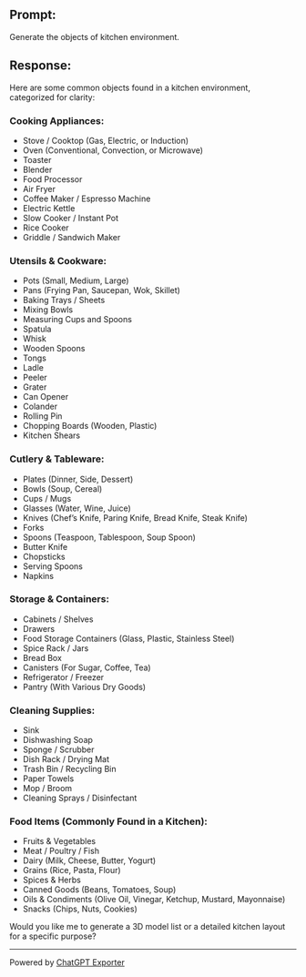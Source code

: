 ## Prompt:
Generate the objects of kitchen environment.

## Response:
Here are some common objects found in a kitchen environment, categorized for clarity:

### **Cooking Appliances:**

*   Stove / Cooktop (Gas, Electric, or Induction)
*   Oven (Conventional, Convection, or Microwave)
*   Toaster
*   Blender
*   Food Processor
*   Air Fryer
*   Coffee Maker / Espresso Machine
*   Electric Kettle
*   Slow Cooker / Instant Pot
*   Rice Cooker
*   Griddle / Sandwich Maker

### **Utensils & Cookware:**

*   Pots (Small, Medium, Large)
*   Pans (Frying Pan, Saucepan, Wok, Skillet)
*   Baking Trays / Sheets
*   Mixing Bowls
*   Measuring Cups and Spoons
*   Spatula
*   Whisk
*   Wooden Spoons
*   Tongs
*   Ladle
*   Peeler
*   Grater
*   Can Opener
*   Colander
*   Rolling Pin
*   Chopping Boards (Wooden, Plastic)
*   Kitchen Shears

### **Cutlery & Tableware:**

*   Plates (Dinner, Side, Dessert)
*   Bowls (Soup, Cereal)
*   Cups / Mugs
*   Glasses (Water, Wine, Juice)
*   Knives (Chef’s Knife, Paring Knife, Bread Knife, Steak Knife)
*   Forks
*   Spoons (Teaspoon, Tablespoon, Soup Spoon)
*   Butter Knife
*   Chopsticks
*   Serving Spoons
*   Napkins

### **Storage & Containers:**

*   Cabinets / Shelves
*   Drawers
*   Food Storage Containers (Glass, Plastic, Stainless Steel)
*   Spice Rack / Jars
*   Bread Box
*   Canisters (For Sugar, Coffee, Tea)
*   Refrigerator / Freezer
*   Pantry (With Various Dry Goods)

### **Cleaning Supplies:**

*   Sink
*   Dishwashing Soap
*   Sponge / Scrubber
*   Dish Rack / Drying Mat
*   Trash Bin / Recycling Bin
*   Paper Towels
*   Mop / Broom
*   Cleaning Sprays / Disinfectant

### **Food Items (Commonly Found in a Kitchen):**

*   Fruits & Vegetables
*   Meat / Poultry / Fish
*   Dairy (Milk, Cheese, Butter, Yogurt)
*   Grains (Rice, Pasta, Flour)
*   Spices & Herbs
*   Canned Goods (Beans, Tomatoes, Soup)
*   Oils & Condiments (Olive Oil, Vinegar, Ketchup, Mustard, Mayonnaise)
*   Snacks (Chips, Nuts, Cookies)

Would you like me to generate a 3D model list or a detailed kitchen layout for a specific purpose?



---
Powered by [ChatGPT Exporter](https://www.chatgptexporter.com)